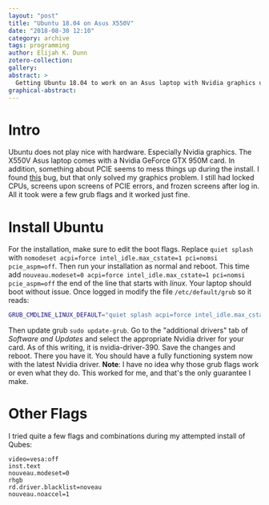```yaml
---
layout: "post"
title: "Ubuntu 18.04 on Asus X550V"
date: "2018-08-30 12:10"
category: archive
tags: programming
author: Elijah K. Dunn
zotero-collection:
gallery:
abstract: >
  Getting Ubuntu 18.04 to work on an Asus laptop with Nvidia graphics using a few grub boot flags.
graphical-abstract:
---
```


# Intro
Ubuntu does not play nice with hardware. Especially Nvidia graphics. The X550V Asus laptop comes with a Nvidia GeForce GTX 950M card. In addition, something about PCIE seems to mess things up during the install. I found [this](https://bugs.launchpad.net/ubuntu/+source/ubiquity/+bug/1767594) bug, but that only solved my graphics problem. I still had locked CPUs, screens upon screens of PCIE errors, and frozen screens after log in. All it took were a few grub flags and it worked just fine.

# Install Ubuntu
For the installation, make sure to edit the boot flags. Replace ```quiet splash``` with ```nomodeset acpi=force intel_idle.max_cstate=1 pci=nomsi pcie_aspm=off```. Then run your installation as normal and reboot. This time add ```nouveau.modeset=0 acpi=force intel_idle.max_cstate=1 pci=nomsi pcie_aspm=off``` the end of the line that starts with *linux*. Your laptop should boot without issue. Once logged in modify the file ```/etc/default/grub``` so it reads:
```bash
GRUB_CMDLINE_LINUX_DEFAULT="quiet splash acpi=force intel_idle.max_cstate=1 pci=nomsi pcie_aspm=off"
```
Then update grub ```sudo update-grub```.
Go to the "additional drivers" tab of *Software and Updates* and select the appropriate Nvidia driver for your card. As of this writing, it is nvidia-driver-390. Save the changes and reboot.
There you have it. You should have a fully functioning system now with the latest Nvidia driver.
**Note**: I have no idea why those grub flags work or even what they do. This worked for me, and that's the only guarantee I make.

# Other Flags
I tried quite a few flags and combinations during my attempted install of Qubes:
```
video=vesa:off
inst.text
nouveau.modeset=0
rhgb
rd.driver.blacklist=noveau
nouveau.noaccel=1
```
